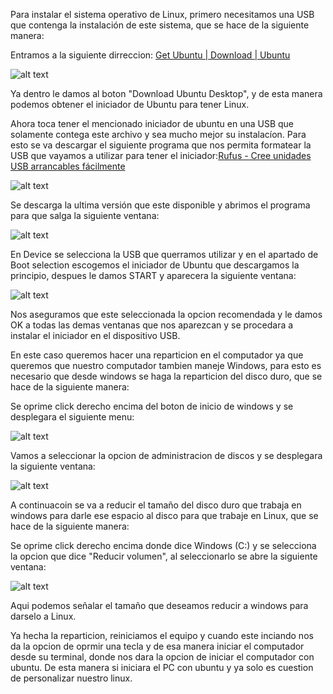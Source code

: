 Para instalar el sistema operativo de Linux, primero necesitamos una USB que contenga la instalación de este sistema, que se hace de la siguiente manera:

Entramos a la siguiente dirreccion: [Get Ubuntu | Download | Ubuntu](https://ubuntu.com/download) 

![alt text](https://github.com/DanielCastro-02/Electronica-Digital-G2-E1/blob/main/Recursos/linux1.png?raw=true)

Ya dentro le damos al boton "Download Ubuntu Desktop", y de esta manera podemos obtener el iniciador de Ubuntu para tener Linux.

Ahora toca tener el mencionado iniciador de ubuntu en una USB que solamente contega este archivo y sea mucho mejor su instalacíon. 
Para esto se va descargar el siguiente programa que nos permita formatear la USB que vayamos a utilizar para tener el iniciador:[Rufus - Cree unidades USB arrancables fácilmente](https://rufus.ie/es/)

![alt text](https://github.com/DanielCastro-02/Electronica-Digital-G2-E1/blob/main/Recursos/linux2.png?raw=true)

Se descarga la ultima versión que este disponible y abrimos el programa para que salga la siguiente ventana:

![alt text](https://github.com/DanielCastro-02/Electronica-Digital-G2-E1/blob/main/Recursos/linux3.png?raw=true)

En Device se selecciona la USB que querramos utilizar y en el apartado de Boot selection escogemos el iniciador de Ubuntu que descargamos la principio, despues le damos START y aparecera la siguiente ventana: 

![alt text](https://github.com/DanielCastro-02/Electronica-Digital-G2-E1/blob/main/Recursos/linux4.png?raw=true)

Nos aseguramos que este seleccionada la opcion recomendada y le damos OK a todas las demas ventanas que nos aparezcan y se procedara a instalar el iniciador en el dispositivo USB.

En este caso queremos hacer una reparticion en el computador ya que queremos que nuestro computador tambien maneje Windows, para esto es necesario que desde windows se haga la reparticion del disco duro, que se hace de la siguiente manera:

Se oprime click derecho encima del boton de inicio de windows y se desplegara el siguiente menu:

![alt text](https://github.com/DanielCastro-02/Electronica-Digital-G2-E1/blob/main/Recursos/linux5.png?raw=true)

Vamos a seleccionar la opcion de administracion de discos y se desplegara la siguiente ventana:

![alt text](https://github.com/DanielCastro-02/Electronica-Digital-G2-E1/blob/main/Recursos/linux6.png?raw=true)

A continuacoin se va a reducir el tamaño del disco duro que trabaja en windows para darle ese espacio al disco para que trabaje en Linux, que se hace de la siguiente manera:

Se oprime click derecho encima donde dice Windows (C:)
y se selecciona la opcion que dice "Reducir  volumen", al seleccionarlo se abre la siguiente ventana:

![alt text](https://github.com/DanielCastro-02/Electronica-Digital-G2-E1/blob/main/Recursos/linux7.png?raw=true)

Aqui podemos señalar el tamaño que deseamos reducir a windows para darselo a Linux.

Ya hecha la reparticion, reiniciamos el equipo y cuando este inciando nos da la opcion de oprmir una tecla y de esa manera iniciar el computador desde su terminal, donde nos dara la opcion de iniciar el computador con ubuntu. De esta manera si iniciara el PC con ubuntu y ya solo es cuestion de personalizar nuestro linux.


